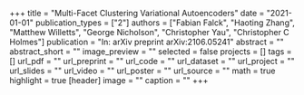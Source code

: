 +++
title = "Multi-Facet Clustering Variational Autoencoders"
date = "2021-01-01"
publication_types = ["2"]
authors = ["Fabian Falck", "Haoting Zhang", "Matthew Willetts", "George Nicholson", "Christopher Yau", "Christopher C Holmes"]
publication = "In: arXiv preprint arXiv:2106.05241"
abstract = ""
abstract_short = ""
image_preview = ""
selected = false
projects = []
tags = []
url_pdf = ""
url_preprint = ""
url_code = ""
url_dataset = ""
url_project = ""
url_slides = ""
url_video = ""
url_poster = ""
url_source = ""
math = true
highlight = true
[header]
image = ""
caption = ""
+++
